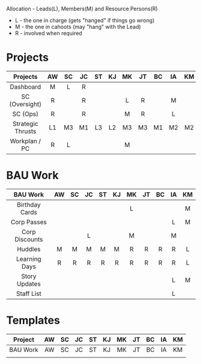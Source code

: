 <meta http-equiv="Cache-Control" content="no-cache, no-store, must-revalidate"/>
<meta http-equiv="Pragma" content="no-cache"/>
<meta http-equiv="Expires" content="0"/>

Allocation - Leads(L), Members(M) and Resource Persons(R)

* L - the one in charge  (gets "hanged" if things go wrong)
* M - the one in cahoots (may "hang" with the Lead)
* R - involved when required

# Projects

| Projects                    | AW    | SC    | JC    | ST    | KJ    | MK    | JT    | BC    | IA    | KM    |
| :---:                       | :---: | :---: | :---: | :---: | :---: | :---: | :---: | :---: | :---: | :---: |
| Dashboard                   | M     | L     | R     |       |       |       |       |       |       |       |
| SC (Oversight)              | R     |       | R     |       |       | L     | R     |       | M     |       |
| SC (Ops)                    | R     |       | R     |       |       | M     | R     |       | L     |       |
| Strategic Thrusts           | L1    | M3    | M1    | L3    | L2    | M3    | M3    | M1    | M2    | M2    |
| Workplan /<br>PC            | R     | L     |       |       |       | M     |       |       |       |       |

# BAU Work

| BAU Work          | AW    | SC    | JC    | ST    | KJ    | MK    | JT    | BC    | IA    | KM    |
| :---:             | :---: | :---: | :---: | :---: | :---: | :---: | :---: | :---: | :---: | :---: |
| Birthday Cards    |       |       |       |       |       | L     |       |       |       | M     |
| Corp Passes       |       |       |       |       |       |       |       |       | L     | M     |
| Corp Discounts    |       |       | L     |       |       | M     |       |       | M     |       |
| Huddles           | M     | M     | M     | M     | M     | R     | R     | R     | R     | L     |
| Learning Days     | R     | R     | R     | R     | R     | R     | R     | R     | R     | L     |
| Story Updates     |       |       |       |       |       |       |       |       | L     | M     |
| Staff List        |       |       |       |       |       |       |       |       | L     |       |

# Templates

| Project           | AW    | SC    | JC    | ST    | KJ    | MK    | JT    | BC    | IA    | KM    |
| :---:             | :---: | :---: | :---: | :---: | :---: | :---: | :---: | :---: | :---: | :---: |
| BAU Work          | AW    | SC    | JC    | ST    | KJ    | MK    | JT    | BC    | IA    | KM    |
|                   |       |       |       |       |       |       |       |       |       |       |

